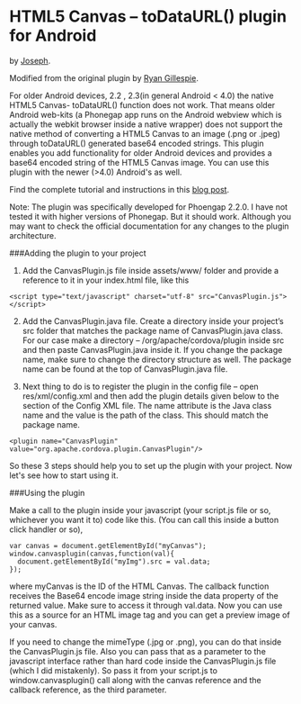 # HTML5 Canvas – toDataURL() plugin for Android 

by [Joseph](http://jbkflex.wordpress.com).

Modified from the original plugin by [Ryan Gillespie](http://ryangillespie.com/phonegap.php).

For older Android devices, 2.2 , 2.3(in general Android < 4.0) the native HTML5 Canvas- toDataURL() function 
does not work.  That means older Android web-kits (a Phonegap app runs on the Android webview which is actually the webkit browser
inside a native wrapper) does not support the native method of converting a HTML5 Canvas to an image (.png or .jpeg) through toDataURL() 
generated base64 encoded strings. This plugin enables you add functionality for older Android devices and provides a 
base64 encoded string of the HTML5 Canvas image. You can use this plugin with the newer (>4.0) Android's as well.

Find the complete tutorial and instructions in this [blog post](http://jbkflex.wordpress.com/2012/12/21/html5-canvas-todataurl-support-for-android-devices-working-phonegap-2-2-0-plugin/).

Note: The plugin was specifically developed for Phoengap 2.2.0. I have not tested it with higher versions of Phonegap. But
it should work. Although you may want to check the official documentation for any changes to the plugin architecture. 

###Adding the plugin to your project

1)  Add the CanvasPlugin.js file inside assets/www/ folder and provide a reference to it in your index.html file, like this

```
<script type="text/javascript" charset="utf-8" src="CanvasPlugin.js"></script>
```

2) Add the CanvasPlugin.java file. Create a directory inside your project’s src folder that matches the package name of CanvasPlugin.java class. 
For our case make a directory – /org/apache/cordova/plugin inside src and then paste CanvasPlugin.java inside it. If 
you change the package name, make sure to change the directory structure as well. The package name can be found at the 
top of CanvasPlugin.java file.

3) Next thing to do is to register the plugin in the config file – open res/xml/config.xml and then add the plugin 
details given below to the <plugins></plugins> section of the Config XML file. The name attribute is the Java class name and 
the value is the path of the class. This should match the package name.

```
<plugin name="CanvasPlugin" value="org.apache.cordova.plugin.CanvasPlugin"/>
```

So these 3 steps should help you to set up the plugin with your project. Now let's see how to start using it.

###Using the plugin

Make a call to the plugin inside your javascript (your script.js file or so, whichever you want it to) code like this. 
(You can call this inside a button click handler or so),

```
var canvas = document.getElementById("myCanvas");
window.canvasplugin(canvas,function(val){
  document.getElementById("myImg").src = val.data;
});
```

where myCanvas is the ID of the HTML Canvas. The callback function receives the Base64 encode image string inside the 
data property of the returned value. Make sure to access it through val.data. Now you can use this as a source for an 
HTML image tag and you can get a preview image of your canvas.

 If you need to change the mimeType (.jpg or .png), you can do that inside the CanvasPlugin.js file. Also you can pass that as a 
 parameter to the javascript interface rather than hard code inside the CanvasPlugin.js file (which I did mistakenly). 
 So pass it from your script.js to window.canvasplugin() call along with the canvas reference and the callback 
 reference, as the third parameter.




